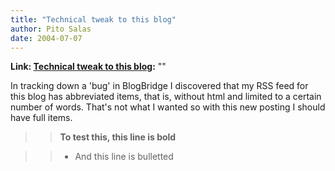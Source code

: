 ```yaml
---
title: "Technical tweak to this blog"
author: Pito Salas
date: 2004-07-07
---
```


**Link: [Technical tweak to this blog](None):** ""

In tracking down a 'bug' in BlogBridge I discovered that my RSS feed for this
blog has abbreviated items, that is, without html and limited to a certain
number of words. That's not what I wanted so with this new posting I should
have full items.

>>

>> **To test this, this line is bold**

>>

>>   * And this line is bulletted

>>


